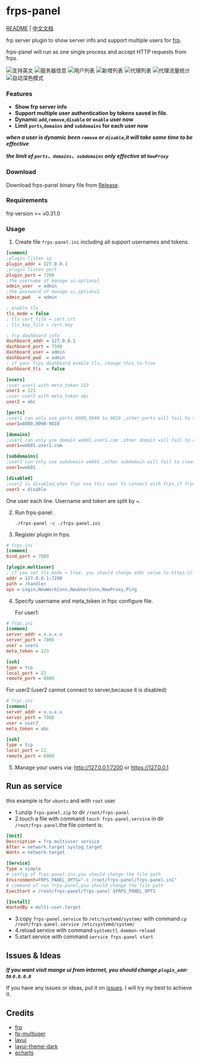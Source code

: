 # frps-panel

[README](README.md) | [中文文档](README_zh.md)

frp server plugin to show server info and support multiple users for [frp](https://github.com/fatedier/frp).

frps-panel will run as one single process and accept HTTP requests from frps.

![支持英文](screenshots/i18n.png)
![服务器信息](screenshots/server%20info.png)
![用户列表](screenshots/user%20list.png)
![新增列表](screenshots/new%20user.png)
![代理列表](screenshots/proxy%20list.png)
![代理流量统计](screenshots/proxy%20traffic%20statistics.png)
![自动深色模式](screenshots/dark%20mode.png)

### Features

+ **Show frp server info**
+ **Support multiple user authentication by tokens saved in file.**
+ **Dynamic `add`,`remove`,`disable` or `enable` user now**
+ **Limit `ports`,`domains` and `subdomains` for each user now**

***when a user is dynamic been `remove` or `disable`,it will take some time to be effective***

***the limit of `ports`、`domains`、`subdomains` only effective at `NewProxy`***

### Download

Download frps-panel binary file from [Release](../../releases).

### Requirements

frp version >= v0.31.0

### Usage

1. Create file `frps-panel.ini` including all support usernames and tokens.

```ini
[common]
;plugin listen ip
plugin_addr = 127.0.0.1
;plugin listen port
plugin_port = 7200
;the username of manage ui,optional
admin_user  = admin
;the password of manage ui,optional
admin_pwd   = admin

; enable tls
tls_mode = false
; tls_cert_file = cert.crt
; tls_key_file = cert.key

; frp dashboard info
dashboard_addr = 127.0.0.1
dashboard_port = 7500
dashboard_user = admin
dashboard_pwd  = admin
; if your frps dashboard enable tls, change this to true
dashboard_tls  = false

[users]
;user user1 with meta_token 123
user1 = 123
;user user2 with meta_token abc
user2 = abc

[ports]
;user1 can only use ports 8080,9090 to 9010 ,other ports will fail to create proxy (frpc can normally startup)
user1=8080,9090-9010

[domains]
;user1 can only use domain web01.user1.com ,other domain will fail to create proxy (frpc can normally startup)
user1=web01.user1.com

[subdomains]
;user1 can only use subdomain web01 ,other subdomain will fail to create proxy (frpc can normally startup)
user1=web01

[disabled]
;user2 is disabled,when frpc use this user to connect with frps,if frpc is not startup,it cannot startup,if it's already startup,it will always show error logs on console
user2 = disable
```

   One user each line. Username and token are split by `=`.

2. Run frps-panel:

   `./frps-panel -c ./frps-panel.ini`

3. Register plugin in frps.

```ini
# frps.ini
[common]
bind_port = 7000

[plugin.multiuser]
; if you set tls_mode = true, you should change addr value to https://127.0.0.1:7200
addr = 127.0.0.1:7200
path = /handler
ops = Login,NewWorkConn,NewUserConn,NewProxy,Ping
```

4. Specify username and meta_token in frpc configure file.

   For user1:

```ini
# frpc.ini
[common]
server_addr = x.x.x.x
server_port = 7000
user = user1
meta_token = 123

[ssh]
type = tcp
local_port = 22
remote_port = 8080
```

   For user2:(user2 cannot connect to server,because it is disabled)

```ini
# frpc.ini
[common]
server_addr = x.x.x.x
server_port = 7000
user = user2
meta_token = abc

[ssh]
type = tcp
local_port = 22
remote_port = 6000
```

5. Manage your users via: http://127.0.0.1:7200 or https://127.0.0.1

## Run as service

this example is for `ubuntu` and with `root` user

+ 1.unzip `frps-panel.zip` to dir `/root/frps-panel`
+ 2.touch a file with command `touch frps-panel.service` in dir `/root/frps-panel`.the file content is:
```ini
[Unit]
Description = frp multiuser service
After = network.target syslog.target
Wants = network.target

[Service]
Type = simple
# config of frps-panel.ini,you should change the file path
Environment=FRPS_PANEL_OPTS="-c /root/frps-panel/frps-panel.ini"
# command of run frps-panel,you should change the file path
ExecStart = /root/frps-panel/frps-panel $FRPS_PANEL_OPTS

[Install]
WantedBy = multi-user.target
```
+ 3.copy `frps-panel.service` to `/etc/systemd/system/` with command `cp /root/frps-panel.service /etc/systemd/system/`
+ 4.reload service with command `systemctl daemon-reload`
+ 5.start service with command `service frps-panel start`

## Issues & Ideas

___If you want visit mange ui from internet, you should change `plugin_addr` to `0.0.0.0`___

If you have any issues or ideas, put it on [issues](https://github.com/yhl452493373/frps-panel/issues). I will try my best to achieve it.

## Credits

+ [frp](https://github.com/fatedier/frp)
+ [fp-multiuser](https://github.com/gofrp/fp-multiuser)
+ [layui](https://github.com/layui/layui)
+ [layui-theme-dark](https://github.com/Sight-wcg/layui-theme-dark)
+ [echarts](https://github.com/apache/echarts)
